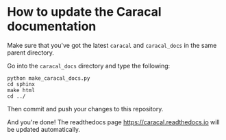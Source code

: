 # How to update the Caracal documentation

Make sure that you've got the latest `caracal` and `caracal_docs` in the same parent directory.

Go into the `caracal_docs` directory and type the following:
```
python make_caracal_docs.py
cd sphinx
make html
cd ../
```

Then commit and push your changes to this repository.

And you're done! The readthedocs page https://caracal.readthedocs.io will be updated automatically.
